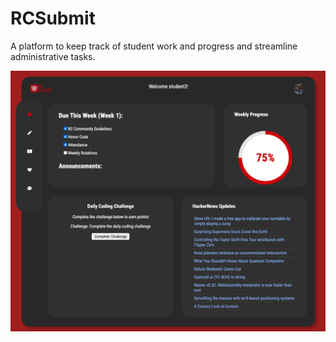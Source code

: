 # RCSubmit

A platform to keep track of student work and progress and streamline administrative tasks.

![Screenshot of RC Submit Student Homepage](rcsubmit-student-homepage.png)
